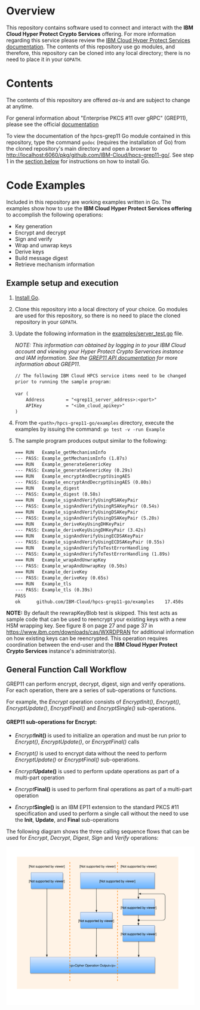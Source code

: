 # Overview

This repository contains software used to connect and interact with the **IBM Cloud Hyper Protect Crypto Services**  offering. For more information regarding this service please review the [IBM Cloud Hyper Protect Services documentation](https://cloud.ibm.com/docs/services/hs-crypto?topic=hs-crypto-get-started). The contents of this repository use go modules, and therefore, this repository can be cloned into any local directory; there is no need to place it in your `GOPATH`.

# Contents

The contents of this repository are offered *as-is* and are subject to change at anytime.

For general information about "Enterprise PKCS #11 over gRPC" (GREP11), please see the official [documentation](https://cloud.ibm.com/docs/hs-crypto?topic=hs-crypto-introduce-cloud-hsm#access-cloud-hsm-pkcs11)

To view the documentation of the hpcs-grep11 Go module contained in this repository, type the command `godoc` (requires the installation of Go) from the cloned repository's main directory
and open a browser to [http://localhost:6060/pkg/github.com/IBM-Cloud/hpcs-grep11-go/](http://localhost:6060/pkg/github.com/IBM-Cloud/hpcs-grep11-go/).  See step 1 in the [section below](#example-setup-and-execution) for instructions on how to install Go.

# Code Examples

Included in this repository are working examples written in Go. The examples show how to use the **IBM Cloud Hyper Protect Services offering** to accomplish the following operations:

* Key generation
* Encrypt and decrypt
* Sign and verify
* Wrap and unwrap keys
* Derive keys
* Build message digest
* Retrieve mechanism information
  
## Example setup and execution

1. [Install Go](https://golang.org/doc/install).

2. Clone this repository into a local directory of your choice. Go modules are used for this
   repository, so there is no need to place the cloned repository in your `GOPATH`.

3. Update the following information in the [examples/server_test.go](examples/server_test.go#L36-L38) file.  

	*NOTE: This information can obtained by logging in to your IBM Cloud account and viewing your Hyper Protect Crypto Serverices instance and IAM information. See the [GREP11 API documentation](https://cloud.ibm.com/docs/services/hs-crypto?topic=hs-crypto-grep11-api-ref) for more information about GREP11*.

	```Golang
    // The following IBM Cloud HPCS service items need to be changed prior to running the sample program:

    var (
        Address        = "<grep11_server_address>:<port>"
        APIKey         = "<ibm_cloud_apikey>"
    )
	```
		

4. From the `<path>/hpcs-grep11-go/examples` directory, execute the examples by issuing the command: `go test -v -run Example`

5. The sample program produces output similar to the following:

    ```
    === RUN   Example_getMechanismInfo
    --- PASS: Example_getMechanismInfo (1.87s)
    === RUN   Example_generateGenericKey
    --- PASS: Example_generateGenericKey (0.29s)
    === RUN   Example_encryptAndDecryptUsingAES
    --- PASS: Example_encryptAndDecryptUsingAES (0.80s)
    === RUN   Example_digest
    --- PASS: Example_digest (0.58s)
    === RUN   Example_signAndVerifyUsingRSAKeyPair
    --- PASS: Example_signAndVerifyUsingRSAKeyPair (0.54s)
    === RUN   Example_signAndVerifyUsingDSAKeyPair
    --- PASS: Example_signAndVerifyUsingDSAKeyPair (5.28s)
    === RUN   Example_deriveKeyUsingDHKeyPair
    --- PASS: Example_deriveKeyUsingDHKeyPair (3.42s)
    === RUN   Example_signAndVerifyUsingECDSAKeyPair
    --- PASS: Example_signAndVerifyUsingECDSAKeyPair (0.55s)
    === RUN   Example_signAndVerifyToTestErrorHandling
    --- PASS: Example_signAndVerifyToTestErrorHandling (1.89s)
    === RUN   Example_wrapAndUnwrapKey
    --- PASS: Example_wrapAndUnwrapKey (0.50s)
    === RUN   Example_deriveKey
    --- PASS: Example_deriveKey (0.65s)
    === RUN   Example_tls
    --- PASS: Example_tls (0.39s)
    PASS
    ok      github.com/IBM-Cloud/hpcs-grep11-go/examples    17.450s
    ```

**NOTE:** By default the rewrapKeyBlob test is skipped.  This test acts as sample code that can be used to reencrypt your existing keys with a new HSM wrapping key.  See figure 8 on page 27 and page 37 in https://www.ibm.com/downloads/cas/WXRDPRAN for additional information on how existing keys can be reencrypted.  This operation requires coordination between the end-user and the **IBM Cloud Hyper Protect Crypto Services** instance's administrator(s).

## General Function Call Workflow

GREP11 can perform encrypt, decrypt, digest, sign and verify operations. For each operation, there are a series of sub-operations or functions.  

For example, the *Encrypt* operation consists of *EncryptInit()*, *Encrypt()*, *EncryptUpdate()*, *EncryptFinal()* and *EncryptSingle()* sub-operations.

#### GREP11 sub-operations for Encrypt:

- *Encrypt***Init()** is used to initialize an operation and must be run prior to *Encrypt()*, *EncryptUpdate()*, or *EncryptFinal()* calls

- *Encrypt()* is used to encrypt data without the need to perform *EncryptUpdate()* or *EncryptFinal()* sub-operations.

- *Encrypt***Update()** is used to perform update operations as part of a multi-part operation

- *Encrypt***Final()** is used to perform final operations as part of a multi-part operation

- *Encrypt***Single()** is an IBM EP11 extension to the standard PKCS #11 specification and used to perform a single call without the need to use the **Init**, **Update**, and **Final** sub-operations

The following diagram shows the three calling sequence flows that can be used for *Encrypt*, *Decrypt*, *Digest*, *Sign* and *Verify* operations:

![function work flow](func_workflow.svg)